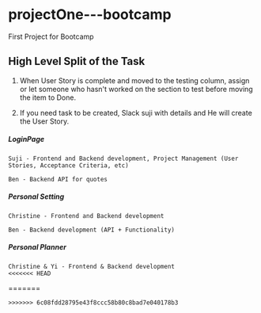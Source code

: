 # projectOne---bootcamp
First Project for Bootcamp

## High Level Split of the Task

1. When User Story is complete and moved to the testing column, assign or let someone who hasn't worked on the section to test before moving the item to Done.    

2. If you need task to be created, Slack suji with details and He will create the User Story. 

##### LoginPage

`````````````
Suji - Frontend and Backend development, Project Management (User Stories, Acceptance Criteria, etc)

Ben - Backend API for quotes
`````````````

##### Personal Setting

`````````````
Christine - Frontend and Backend development

Ben - Backend development (API + Functionality)
`````````````

##### Personal Planner 

`````````````
Christine & Yi - Frontend & Backend development 
<<<<<<< HEAD

`````````````
=======
`````````````
>>>>>>> 6c08fdd28795e43f8ccc58b80c8bad7e040178b3
